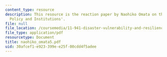 ```yaml
---
content_type: resource
description: This resource is the reaction paper by Naohiko Omata on the topic 'Disaster
  Policy and Institutions'.
file: null
file_location: /coursemedia/11-941-disaster-vulnerability-and-resilience-spring-2005/30afcef1e923399ee25f00cdd4f5adee_naohiko_omata5.pdf
file_type: application/pdf
resourcetype: Document
title: naohiko_omata5.pdf
uid: 30afcef1-e923-399e-e25f-00cdd4f5adee
---
```

